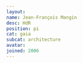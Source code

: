 ```yaml
---
layout:
name: Jean-François Mangin
desc: HdR
position: pi
cat: gaia
subcat: architecture
avatar:
joined: 2006
---
```


